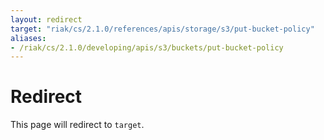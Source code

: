 ```yaml
---
layout: redirect
target: "riak/cs/2.1.0/references/apis/storage/s3/put-bucket-policy"
aliases:
- /riak/cs/2.1.0/developing/apis/s3/buckets/put-bucket-policy
---
```


# Redirect

This page will redirect to `target`.
